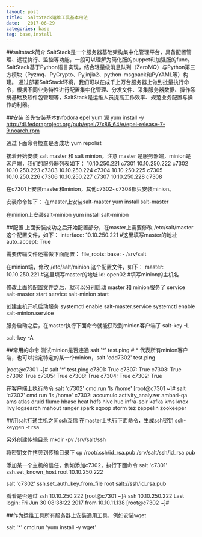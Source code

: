 ```yaml
---
layout: post
title:  SaltStack运维工具基本用法
date:   2017-06-29
categories: base
tag: base,install
---
```

##saltstack简介
SaltStack是一个服务器基础架构集中化管理平台，具备配置管理、远程执行、监控等功能，一般可以理解为简化版的puppet和加强版的func。SaltStack基于Python语言实现，结合轻量级消息队列（ZeroMQ）与Python第三方模块（Pyzmq、PyCrypto、Pyjinjia2、python-msgpack和PyYAML等）构建。
通过部署SaltStack环境，我们可以在成千上万台服务器上做到批量执行命令，根据不同业务特性进行配置集中化管理、分发文件、采集服务器数据、操作系统基础及软件包管理等，SaltStack是运维人员提高工作效率、规范业务配置与操作的利器。

##安装
首先安装基本的fodora epel yum 源
yum install -y http://dl.fedoraproject.org/pub/epel/7/x86_64/e/epel-release-7-9.noarch.rpm

通过下面命令检查是否成功
yum repolist

接着开始安装 salt master 和 salt minion，注意 master 是服务器端，minion是客户端，我们的服务器列表如下：
10.10.250.221	c7301
10.10.250.222	c7302
10.10.250.223	c7303
10.10.250.224	c7304
10.10.250.225	c7305
10.10.250.226	c7306
10.10.250.227	c7307
10.10.250.228	c7308

在c7301上安装master和minion，其他c7302~c7308都只安装minion。

安装命令如下：
在master上安装salt-master
yum install salt-master

在minion上安装salt-minion
yum install salt-minion

##配置
上面安装成功之后开始配置部分，在master上需要修改 /etc/salt/master 这个配置文件，如下：
interface: 10.10.250.221    #这里填写master的地址
auto_accept: True

需要传输文件还需做下面配置：
file_roots:
  base:
    - /srv/salt


在minion端，修改 /etc/salt/minion 这个配置文件，如下：
master: 10.10.250.221				#这里填写master的地址
id: open02									#填写minion的主机名

修改上面的配置文件之后，就可以分别启动 master 和 minion服务了
service salt-master start
service salt-minion start

创建主机开机启动服务
systemctl enable salt-master.service
systemctl enable salt-minion.service

服务启动之后，在master执行下面命令就能获取到minion客户端了
salt-key -L

salt-key -A

##常用的命令
测试minion是否连通
salt '*' test.ping	# * 代表所有minion客户端，也可以指定特定的某一个minion，salt 'cdd7302' test.ping

[root@c7301 ~]# salt '*' test.ping
c7301:
    True
c7307:
    True
c7303:
    True
c7306:
    True
c7305:
    True
c7308:
    True
c7304:
    True
c7302:
    True


在客户端上执行命令
salt 'c7302' cmd.run 'ls /home'
[root@c7301 ~]# salt 'c7302' cmd.run 'ls /home'
c7302:
    accumulo
    activity_analyzer
    ambari-qa
    ams
    atlas
    druid
    flume
    hbase
    hcat
    hdfs
    hive
    hue
    infra-solr
    kafka
    kms
    knox
    livy
    logsearch
    mahout
    ranger
    spark
    sqoop
    storm
    tez
    zeppelin
    zookeeper


##用salt打通主机之间ssh互信
在master上执行下面命令，生成ssh密钥
ssh-keygen -t rsa

另外创建传输目录
mkdir -pv /srv/salt/ssh

将密钥文件拷贝到传输目录下
cp /root/.ssh/id_rsa.pub /srv/salt/ssh/id_rsa.pub

添加某一个主机的信任，例如添加c7302，执行下面命令
salt 'c7301' ssh.set_known_host root 10.10.250.222

salt 'c7302' ssh.set_auth_key_from_file root salt://ssh/id_rsa.pub

看看是否通过
ssh 10.10.250.222
[root@c7301 ~]# ssh 10.10.250.222
Last login: Fri Jun 30 08:38:22 2017 from 10.10.11.138
[root@c7302 ~]#

##作为运维工具所有服务器上安装通用工具，例如安装wget

salt '*' cmd.run 'yum install -y wget'



